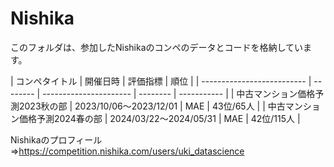 # Nishika
このフォルダは、参加したNishikaのコンペのデータとコードを格納しています。

| コンペタイトル             | 開催日時               | 評価指標 | 順位        | 
| -------------------------- | -------- | ---------------------- | -------- | ----------- | 
| 中古マンション価格予測2023秋の部       | 2023/10/06～2023/12/01 |   MAE    | 43位/65人 | 
| 中古マンション価格予測2024春の部       | 2024/03/22～2024/05/31 | MAE | 42位/115人 | 

Nishikaのプロフィール⇒https://competition.nishika.com/users/uki_datascience
